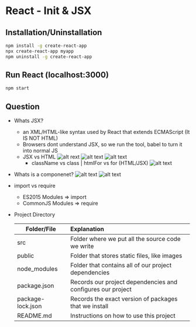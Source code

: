 # React - Init & JSX

## Installation/Uninstallation

```bash
npm install -g create-react-app
npx create-react-app myapp
npm uninstall -g create-react-app
```

## Run React (localhost:3000)

```bash
npm start
```

## Question

- Whats JSX?
  - an XML/HTML-like syntax used by React that extends ECMAScript (It IS NOT HTML)
  - Browsers dont understand JSX, so we run the tool, babel to turn it into normal JS
  - JSX vs HTML
    ![alt rext](https://i.imgur.com/qcfUyva.png "JSX vs HTML")
    ![alt text](https://i.imgur.com/CA3CN70.png "Styling different")
    ![alt text](https://i.imgur.com/njctt2V.png "Styling different")
    - className vs class  |  htmlFor vs for (HTML/JSX)
    ![alt text](https://i.imgur.com/jyNXt4a.png "class/for vs className/htmlFor")
- Whats is a componenet?
  ![alt text](https://i.imgur.com/QEj8qdF.png)
  ![alt text](https://i.imgur.com/LoPdcnt.png)
- import vs require
  - ES2015 Modules   => import
  - CommonJS Modules => require
- Project Directory

  | Folder/File         | Explanation                                                 |
  | --------------------|:------------------------------------------------------------|
  | src                 | Folder where we put all the source code we write            |
  | public              | Folder that stores static files, like images                |
  | node_modules        | Folder that contains all of our project dependencies        |
  | package.json        | Records our project dependencies and configures our project |
  | package-lock.json   | Records the exact version of packages that we install       |
  | README[]().md       | Instructions on how to use this project                     |

